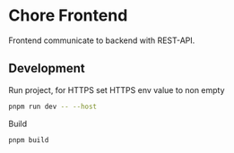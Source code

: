 # Chore Frontend

Frontend communicate to backend with REST-API.

## Development

Run project, for HTTPS set HTTPS env value to non empty

```sh
pnpm run dev -- --host
```

Build

```sh
pnpm build
```
